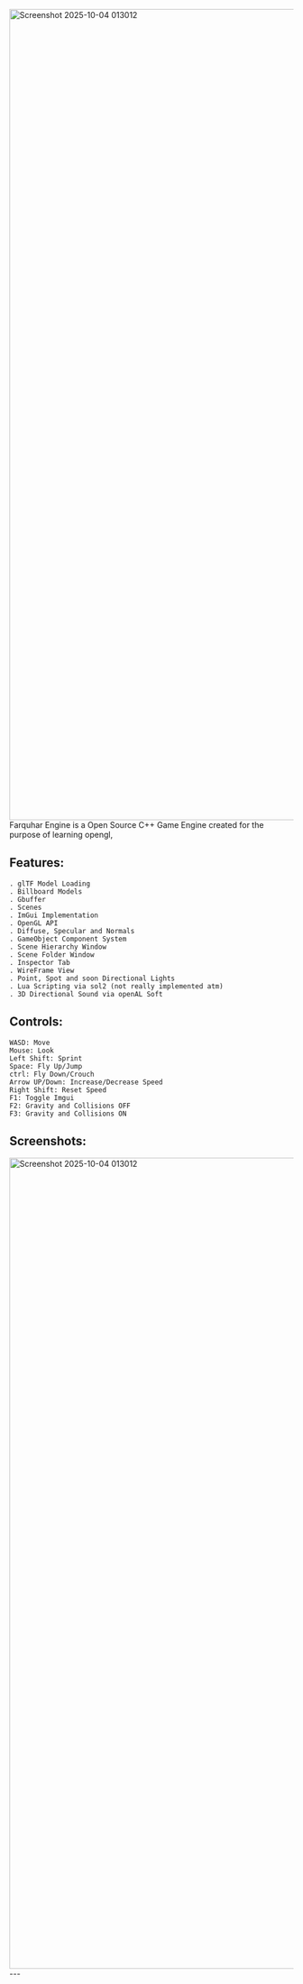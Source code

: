 <img width="2559" height="1439" alt="Screenshot 2025-10-04 013012" src="https://github.com/user-attachments/assets/b12bc6a8-5272-4f6b-a6e7-7b291d1c2c63" />Farquhar Engine is a Open Source C++ Game Engine created for the purpose of learning opengl,

Features:
---
~~~
. glTF Model Loading
. Billboard Models
. Gbuffer
. Scenes
. ImGui Implementation
. OpenGL API
. Diffuse, Specular and Normals
. GameObject Component System
. Scene Hierarchy Window
. Scene Folder Window
. Inspector Tab
. WireFrame View
. Point, Spot and soon Directional Lights
. Lua Scripting via sol2 (not really implemented atm)
. 3D Directional Sound via openAL Soft
~~~

Controls:
---
~~~
WASD: Move
Mouse: Look
Left Shift: Sprint
Space: Fly Up/Jump
ctrl: Fly Down/Crouch
Arrow UP/Down: Increase/Decrease Speed
Right Shift: Reset Speed
F1: Toggle Imgui
F2: Gravity and Collisions OFF
F3: Gravity and Collisions ON
~~~

Screenshots:
---
<img width="2559" height="1439" alt="Screenshot 2025-10-04 013012" src="https://github.com/user-attachments/assets/d4213928-bd63-42b2-a1bd-d7e0a4ec45cc" />
---

